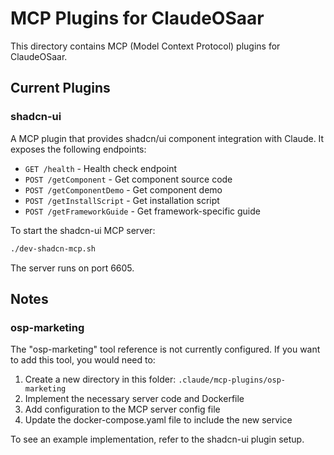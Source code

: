# MCP Plugins for ClaudeOSaar

This directory contains MCP (Model Context Protocol) plugins for ClaudeOSaar.

## Current Plugins

### shadcn-ui

A MCP plugin that provides shadcn/ui component integration with Claude. It exposes the following endpoints:

- `GET /health` - Health check endpoint
- `POST /getComponent` - Get component source code
- `POST /getComponentDemo` - Get component demo
- `POST /getInstallScript` - Get installation script
- `POST /getFrameworkGuide` - Get framework-specific guide

To start the shadcn-ui MCP server:

```bash
./dev-shadcn-mcp.sh
```

The server runs on port 6605.

## Notes

### osp-marketing

The "osp-marketing" tool reference is not currently configured. If you want to add this tool, you would need to:

1. Create a new directory in this folder: `.claude/mcp-plugins/osp-marketing`
2. Implement the necessary server code and Dockerfile
3. Add configuration to the MCP server config file
4. Update the docker-compose.yaml file to include the new service

To see an example implementation, refer to the shadcn-ui plugin setup.